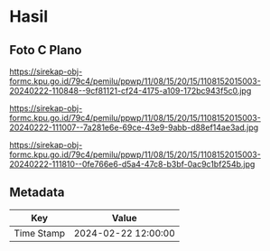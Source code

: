 # Hasil

## Foto C Plano

https://sirekap-obj-formc.kpu.go.id/79c4/pemilu/ppwp/11/08/15/20/15/1108152015003-20240222-110848--9cf81121-cf24-4175-a109-172bc943f5c0.jpg

https://sirekap-obj-formc.kpu.go.id/79c4/pemilu/ppwp/11/08/15/20/15/1108152015003-20240222-111007--7a281e6e-69ce-43e9-9abb-d88ef14ae3ad.jpg

https://sirekap-obj-formc.kpu.go.id/79c4/pemilu/ppwp/11/08/15/20/15/1108152015003-20240222-111810--0fe766e6-d5a4-47c8-b3bf-0ac9c1bf254b.jpg


## Metadata

| Key        | Value               |
| ---------- | ------------------- |
| Time Stamp | 2024-02-22 12:00:00 |



